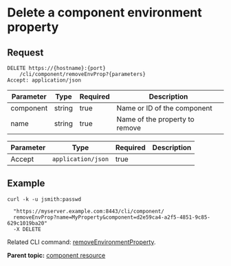 # Delete a component environment property

## Request

```
DELETE https://{hostname}:{port}
    /cli/component/removeEnvProp?{parameters}
Accept: application/json

```

|Parameter|Type|Required|Description|
|---------|----|--------|-----------|
|component|string|true|Name or ID of the component|
|name|string|true|Name of the property to remove|

|Parameter|Type|Required|Description|
|---------|----|--------|-----------|
|Accept|`application/json`|true| |

## Example

```
curl -k -u jsmith:passwd 
   
  "https://myserver.example.com:8443/cli/component/
  removeEnvProp?name=MyProperty&component=d2e59ca4-a2f5-4851-9c85-629c1019ba20"
  -X DELETE
```

Related CLI command: [removeEnvironmentProperty](udclient_removeenvironmentproperty.md).

**Parent topic:** [component resource](../../com.ibm.udeploy.api.doc/topics/rest_cli_component.md)

